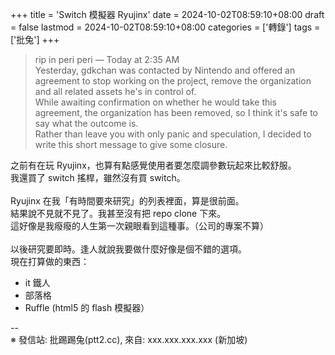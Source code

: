 +++
title = 'Switch 模擬器 Ryujinx'
date = 2024-10-02T08:59:10+08:00
draft = false
lastmod = 2024-10-02T08:59:10+08:00
categories = ['轉錄']
tags = ['批兔']
+++
> rip in peri peri — Today at 2:35 AM<br>
Yesterday, gdkchan was contacted by Nintendo and offered an agreement to stop working on the project, remove the organization and all related assets he's in control of.<br>
While awaiting confirmation on whether he would take this agreement, the organization has been removed, so I think it's safe to say what the outcome is.<br>
Rather than leave you with only panic and speculation, I decided to write this short message to give some closure.

之前有在玩 Ryujinx，也算有點感覺使用者要怎麼調參數玩起來比較舒服。<br>
我還買了 switch 搖桿，雖然沒有買 switch。<br>
<br>
Ryujinx 在我「有時間要來研究」的列表裡面，算是很前面。<br>
結果說不見就不見了。我甚至沒有把 repo clone 下來。<br>
這好像是我癈癈的人生第一次親眼看到這種事。（公司的專案不算）<br>
<br>
以後研究要即時。逢人就說我要做什麼好像是個不錯的選項。<br>
現在打算做的東西：<br>
- it 鐵人<br>
- 部落格<br>
- Ruffle (html5 的 flash 模擬器）<br>

--<br>
※ 發信站: 批踢踢兔(ptt2.cc), 來自: xxx.xxx.xxx.xxx (新加坡)<br>
